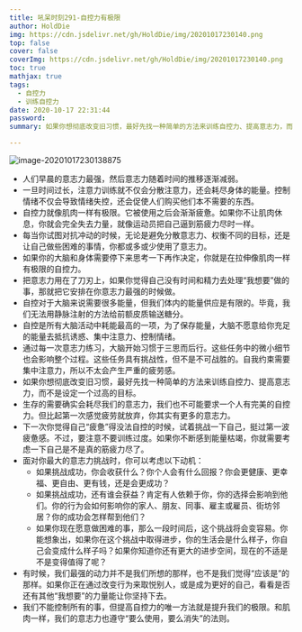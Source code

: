 ```yaml
---
title: 吼呆时刻291-自控力有极限
author: HoldDie
img: https://cdn.jsdelivr.net/gh/HoldDie/img/20201017230140.png
top: false
cover: false
coverImg: https://cdn.jsdelivr.net/gh/HoldDie/img/20201017230140.png
toc: true
mathjax: true
tags:
  - 自控力
  - 训练自控力
date: 2020-10-17 22:31:44
password:
summary: 如果你想彻底改变旧习惯，最好先找一种简单的方法来训练自控力、提高意志力，而不是设定一个过高的目标。

---
```


![image-20201017230138875](https://cdn.jsdelivr.net/gh/HoldDie/img/20201017230140.png)

- 人们早晨的意志力最强，然后意志力随着时间的推移逐渐减弱。
- 一旦时间过长，注意力训练就不仅会分散注意力，还会耗尽身体的能量。控制情绪不仅会导致情绪失控，还会促使人们购买他们本不需要的东西。
- 自控力就像肌肉一样有极限。它被使用之后会渐渐疲惫。如果你不让肌肉休息，你就会完全失去力量，就像运动员把自己逼到筋疲力尽时一样。
- 每当你试图对抗冲动的时候，无论是避免分散意志力、权衡不同的目标，还是让自己做些困难的事情，你都或多或少使用了意志力。
- 如果你的大脑和身体需要停下来思考一下再作决定，你就是在拉伸像肌肉一样有极限的自控力。
- 把意志力用在了刀刃上，如果你觉得自己没有时间和精力去处理“我想要”做的事，那就把它安排在你意志力最强的时候做。
- 自控对于大脑来说需要很多能量，但我们体内的能量供应是有限的。毕竟，我们无法用静脉注射的方法给前额皮质输送糖分。
- 自控是所有大脑活动中耗能最高的一项，为了保存能量，大脑不愿意给你充足的能量去抵抗诱惑、集中注意力、控制情绪。
- 通过每一次意志力练习，大脑开始习惯于三思而后行。这些任务中的微小细节也会影响整个过程。这些任务具有挑战性，但不是不可战胜的。自我约束需要集中注意力，所以不太会产生严重的疲劳感。
- 如果你想彻底改变旧习惯，最好先找一种简单的方法来训练自控力、提高意志力，而不是设定一个过高的目标。
- 生存的需要确实会耗尽我们的意志力，我们也不可能要求一个人有完美的自控力。但比起第一次感觉疲劳就放弃，你其实有更多的意志力。
- 下一次你觉得自己“疲惫”得没法自控的时候，试着挑战一下自己，挺过第一波疲惫感。不过，要注意不要训练过度。如果你不断感到能量枯竭，你就需要考虑一下自己是不是真的筋疲力尽了。
- 面对你最大的意志力挑战时，你可以考虑以下动机：
  - 如果挑战成功，你会收获什么？你个人会有什么回报？你会更健康、更幸福、更自由、更有钱，还是会更成功？
  - 如果挑战成功，还有谁会获益？肯定有人依赖于你，你的选择会影响到他们。你的行为会如何影响你的家人、朋友、同事、雇主或雇员、街坊邻居？你的成功会怎样帮到他们？
  - 如果你现在愿意做困难的事，那么一段时间后，这个挑战将会变容易。你能想象出，如果你在这个挑战中取得进步，你的生活会是什么样子，你自己会变成什么样子吗？如果你知道你还有更大的进步空间，现在的不适是不是变得值得了呢？
- 有时候，我们最强的动力并不是我们所想的那样，也不是我们觉得“应该是”的那样。如果你正在通过改变行为来取悦别人，或是成为更好的自己，看看是否还有其他“我想要”的力量能让你坚持下去。
- 我们不能控制所有的事，但提高自控力的唯一方法就是提升我们的极限。和肌肉一样，我们的意志力也遵守“要么使用，要么消失”的法则。